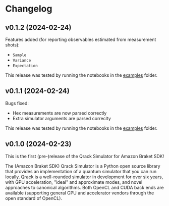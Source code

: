 # Changelog

## v0.1.2 (2024-02-24)

Features added (for reporting observables estimated from measurement shots):
- `Sample`
- `Variance`
- `Expectation`

This release was tested by running the notebooks in the [examples](https://github.com/vm6502q/amazon-braket-qrack-simulator-python/tree/main/examples) folder.

## v0.1.1 (2024-02-24)

Bugs fixed:
- Hex measurements are now parsed correctly
- Extra simulator arguments are parsed correclty

This release was tested by running the notebooks in the [examples](https://github.com/vm6502q/amazon-braket-qrack-simulator-python/tree/main/examples) folder.

## v0.1.0 (2024-02-23)

This is the first (pre-)release of the Qrack Simulator for Amazon Braket SDK!

The (Amazon Braket SDK) Qrack Simulator is a Python open source library that provides an implementation of a quantum simulator that you can run locally. Qrack is a well-rounded simulator in development for over six years, with GPU acceleration, "ideal" and approximate modes, and novel approaches to canonical algorithms. Both OpenCL and CUDA back ends are available (supporting general GPU and accelerator vendors through the open standard of OpenCL).
